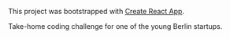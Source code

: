 This project was bootstrapped with [Create React App](https://github.com/facebook/create-react-app).

Take-home coding challenge for one of the young Berlin startups.
